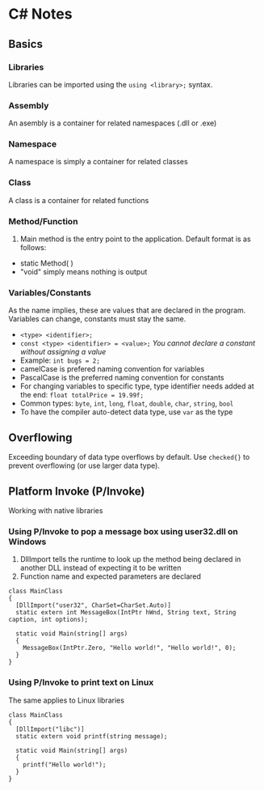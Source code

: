 # C# Notes

## Basics

### Libraries
Libraries can be imported using the `using <library>;` syntax.

### Assembly
An asembly is a container for related namespaces (.dll or .exe)

### Namespace
A namespace is simply a container for related classes

### Class
A class is a container for related functions

### Method/Function
1. Main method is the entry point to the application. Default format is as follows:
- static <output> Method(<type> <parameters>)
- "void" simply means nothing is output

### Variables/Constants
As the name implies, these are values that are declared in the program. Variables can change, constants must stay the same.
- `<type> <identifier>;`
- `const <type> <identifier> = <value>;` *You cannot declare a constant without assigning a value*
- Example: `int bugs = 2;`
- camelCase is prefered naming convention for variables
- PascalCase is the preferred naming convention for constants
- For changing variables to specific type, type identifier needs added at the end: `float totalPrice = 19.99f;`
- Common types: `byte`, `int`, `long`, `float`, `double`, `char`, `string`, `bool`
- To have the compiler auto-detect data type, use `var` as the type

## Overflowing
Exceeding boundary of data type overflows by default. Use `checked{}` to prevent overflowing (or use larger data type).

## Platform Invoke (P/Invoke)
Working with native libraries

### Using P/Invoke to pop a message box using user32.dll on Windows
1. DllImport tells the runtime to look up the method being declared in another DLL instead of expecting it to be written
2. Function name and expected parameters are declared 
```
class MainClass
{
  [DllImport("user32", CharSet=CharSet.Auto)]
  static extern int MessageBox(IntPtr hWnd, String text, String caption, int options);
  
  static void Main(string[] args)
  {
    MessageBox(IntPtr.Zero, "Hello world!", "Hello world!", 0);
  }
}
```

### Using P/Invoke to print text on Linux
The same applies to Linux libraries
```
class MainClass
{
  [DllImport("libc")]
  static extern void printf(string message);
  
  static void Main(string[] args)
  {
    printf("Hello world!");
  }
}
```

